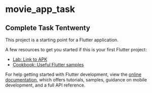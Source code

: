 # movie_app_task


## Complete Task Tentwenty 

This project is a starting point for a Flutter application.

A few resources to get you started if this is your first Flutter project:

- [Lab: Link to APK ](https://drive.google.com/drive/folders/1prX7kwG2tfQ1X_o6jwSwIVehQsS2CKc_?usp=sharing)
- [Cookbook: Useful Flutter samples](https://docs.flutter.dev/cookbook)

For help getting started with Flutter development, view the
[online documentation](https://docs.flutter.dev/), which offers tutorials,
samples, guidance on mobile development, and a full API reference.
